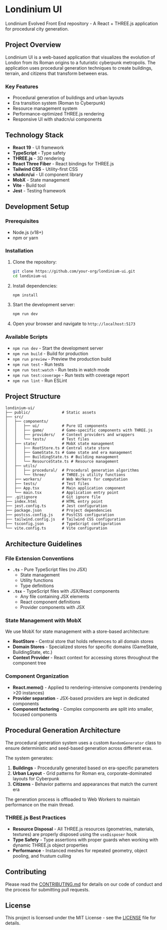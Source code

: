 # Londinium UI

Londinium Evolved Front End repository - A React + THREE.js application for procedural city generation.

## Project Overview

Londinium UI is a web-based application that visualizes the evolution of London from its Roman origins to a futuristic cyberpunk metropolis. The application uses procedural generation techniques to create buildings, terrain, and citizens that transform between eras.

### Key Features

- Procedural generation of buildings and urban layouts
- Era transition system (Roman to Cyberpunk)
- Resource management system
- Performance-optimized THREE.js rendering
- Responsive UI with shadcn/ui components

## Technology Stack

- **React 19** - UI framework
- **TypeScript** - Type safety
- **THREE.js** - 3D rendering
- **React Three Fiber** - React bindings for THREE.js
- **Tailwind CSS** - Utility-first CSS
- **shadcn/ui** - UI component library
- **MobX** - State management
- **Vite** - Build tool
- **Jest** - Testing framework

## Development Setup

### Prerequisites

- Node.js (v18+)
- npm or yarn

### Installation

1. Clone the repository:

   ```bash
   git clone https://github.com/your-org/londinium-ui.git
   cd londinium-ui
   ```

2. Install dependencies:

   ```bash
   npm install
   ```

3. Start the development server:

   ```bash
   npm run dev
   ```

4. Open your browser and navigate to `http://localhost:5173`

### Available Scripts

- `npm run dev` - Start the development server
- `npm run build` - Build for production
- `npm run preview` - Preview the production build
- `npm run test` - Run tests
- `npm run test:watch` - Run tests in watch mode
- `npm run test:coverage` - Run tests with coverage report
- `npm run lint` - Run ESLint

## Project Structure

```
londinium-ui/
├── public/              # Static assets
├── src/
│   ├── components/
│   │   ├── ui/          # Pure UI components
│   │   ├── game/        # Game-specific components with THREE.js
│   │   ├── providers/   # Context providers and wrappers
│   │   └── tests/       # Test files
│   ├── state/           # MobX state management
│   │   ├── RootStore.ts # Central state store
│   │   ├── GameState.ts # Game state and era management
│   │   ├── BuildingState.ts # Building management
│   │   └── ResourceState.ts # Resource management
│   ├── utils/
│   │   ├── procedural/  # Procedural generation algorithms
│   │   └── three/       # THREE.js utility functions
│   ├── workers/         # Web Workers for computation
│   ├── tests/           # Test files
│   ├── App.tsx          # Main application component
│   └── main.tsx         # Application entry point
├── .gitignore           # Git ignore file
├── index.html           # HTML entry point
├── jest.config.ts       # Jest configuration
├── package.json         # Project dependencies
├── postcss.config.js    # PostCSS configuration
├── tailwind.config.js   # Tailwind CSS configuration
├── tsconfig.json        # TypeScript configuration
└── vite.config.ts       # Vite configuration
```

## Architecture Guidelines

### File Extension Conventions

- **`.ts`** - Pure TypeScript files (no JSX)
  - State management
  - Utility functions
  - Type definitions
- **`.tsx`** - TypeScript files with JSX/React components
  - Any file containing JSX elements
  - React component definitions
  - Provider components with JSX

### State Management with MobX

We use MobX for state management with a store-based architecture:

- **RootStore** - Central store that holds references to all domain stores
- **Domain Stores** - Specialized stores for specific domains (GameState, BuildingState, etc.)
- **Context Provider** - React context for accessing stores throughout the component tree

### Component Organization

- **React.memo()** - Applied to rendering-intensive components (rendering >20 instances)
- **Provider separation** - JSX-based providers are kept in dedicated components
- **Component factoring** - Complex components are split into smaller, focused components

## Procedural Generation Architecture

The procedural generation system uses a custom `RandomGenerator` class to ensure deterministic and seed-based generation across different eras.

The system generates:

1. **Buildings** - Procedurally generated based on era-specific parameters
2. **Urban Layout** - Grid patterns for Roman era, corporate-dominated layouts for Cyberpunk
3. **Citizens** - Behavior patterns and appearances that match the current era

The generation process is offloaded to Web Workers to maintain performance on the main thread.

### THREE.js Best Practices

- **Resource Disposal** - All THREE.js resources (geometries, materials, textures) are properly disposed using the `useDisposer` hook
- **Type Safety** - Type assertions with proper guards when working with dynamic THREE.js object properties
- **Performance** - Instanced meshes for repeated geometry, object pooling, and frustum culling

## Contributing

Please read the [CONTRIBUTING.md](CONTRIBUTING.md) for details on our code of conduct and the process for submitting pull requests.

## License

This project is licensed under the MIT License - see the [LICENSE](LICENSE) file for details.
